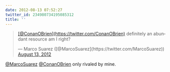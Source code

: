 ```yaml
---
date: 2012-08-13 07:52:27
twitter_id: 234980734195085312
title: ''
---
```


<blockquote class="twitter-tweet"><p lang="en" dir="ltr"><a href="https://twitter.com/ConanOBrien?ref_src=twsrc%5Etfw">[@ConanOBrien](https://twitter.com/ConanOBrien)</a> definitely an abundant resource am I right?</p>&mdash; Marco Suarez ([@MarcoSuarez](https://twitter.com/MarcoSuarez)) <a href="https://twitter.com/MarcoSuarez/status/234827160853024771?ref_src=twsrc%5Etfw">August 13, 2012</a></blockquote>
<script async src="https://platform.twitter.com/widgets.js" charset="utf-8"></script>

[@MarcoSuarez](https://twitter.com/MarcoSuarez) [@ConanOBrien](https://twitter.com/ConanOBrien) only rivaled by mine.
